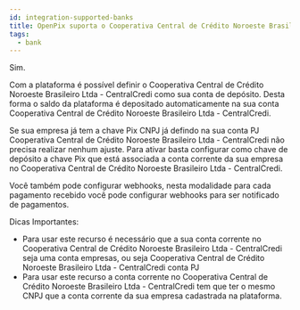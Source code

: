 ```yaml
---
id: integration-supported-banks
title: OpenPix suporta o Cooperativa Central de Crédito Noroeste Brasileiro Ltda - CentralCredi ?
tags:
  - bank
---
```


Sim.

Com a plataforma é possível definir o Cooperativa Central de Crédito Noroeste Brasileiro Ltda - CentralCredi como sua conta de depósito. Desta forma o saldo da plataforma é depositado automaticamente na sua conta Cooperativa Central de Crédito Noroeste Brasileiro Ltda - CentralCredi.

Se sua empresa já tem a chave Pix CNPJ já defindo na sua conta PJ Cooperativa Central de Crédito Noroeste Brasileiro Ltda - CentralCredi não precisa realizar nenhum ajuste. Para ativar basta configurar como chave de depósito a chave Pix que está associada a conta corrente da sua empresa no Cooperativa Central de Crédito Noroeste Brasileiro Ltda - CentralCredi.

Você também pode configurar webhooks, nesta modalidade para cada pagamento recebido você pode configurar webhooks para ser notificado de pagamentos.

Dicas Importantes:

- Para usar este recurso é necessário que a sua conta corrente no Cooperativa Central de Crédito Noroeste Brasileiro Ltda - CentralCredi seja uma conta empresas, ou seja Cooperativa Central de Crédito Noroeste Brasileiro Ltda - CentralCredi conta PJ
- Para usar este recurso a conta corrente no Cooperativa Central de Crédito Noroeste Brasileiro Ltda - CentralCredi tem que ter o mesmo CNPJ que a conta corrente da sua empresa cadastrada na plataforma.
